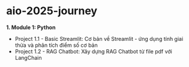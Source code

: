 # aio-2025-journey

**1. Module 1: Python**
- Project 1.1 - Basic Streamlit:
Cơ bản về Streamlit - ứng dụng tính giai thừa và phân tích điểm số cơ bản 
- Project 1.2 - RAG Chatbot:
Xây dựng RAG Chatbot từ file pdf với LangChain
